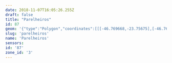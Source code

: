 ```yaml
---
date: 2018-11-07T16:05:26.255Z
draft: false
title: "Parelheiros"
id: 87
geom: '{"type":"Polygon","coordinates":[[[-46.769668,-23.75675],[-46.769629,-23.757927],[-46.769744,-23.75803],[-46.769756,-23.758193],[-46.769671,-23.758267],[-46.76944,-23.758102],[-46.769261,-23.758079],[-46.769097,-23.758144],[-46.769033,-23.758268],[-46.76911,-23.758557],[-46.769637,-23.759493],[-46.769813,-23.759585],[-46.770174,-23.760268],[-46.770172,-23.760345],[-46.770047,-23.760388],[-46.769826,-23.760289],[-46.769531,-23.760284],[-46.769389,-23.760362],[-46.769324,-23.760492],[-46.769327,-23.760602],[-46.769537,-23.760784],[-46.769794,-23.761141],[-46.769797,-23.762103],[-46.769906,-23.762232],[-46.770064,-23.762251],[-46.770155,-23.762123],[-46.770324,-23.761525],[-46.770492,-23.761473],[-46.770641,-23.761535],[-46.770945,-23.761972],[-46.770955,-23.762092],[-46.77047,-23.762503],[-46.770481,-23.76279],[-46.770868,-23.763161],[-46.771315,-23.76339],[-46.771568,-23.763775],[-46.771998,-23.763849],[-46.772032,-23.764053],[-46.771907,-23.764365],[-46.772074,-23.764508],[-46.772279,-23.764556],[-46.772356,-23.764673],[-46.772292,-23.765028],[-46.772522,-23.765692],[-46.772663,-23.76565],[-46.772611,-23.765466],[-46.772683,-23.765352],[-46.773112,-23.765283],[-46.77328,-23.765196],[-46.7735,-23.765214],[-46.773597,-23.76531],[-46.773585,-23.765554],[-46.773443,-23.765845],[-46.77316,-23.766204],[-46.773248,-23.766276],[-46.773636,-23.766261],[-46.773843,-23.766348],[-46.773918,-23.766475],[-46.773952,-23.766836],[-46.774092,-23.76696],[-46.774485,-23.767135],[-46.774872,-23.767137],[-46.775185,-23.766926],[-46.776046,-23.766733],[-46.776142,-23.766586],[-46.775989,-23.766364],[-46.776024,-23.766281],[-46.776624,-23.766149],[-46.777298,-23.76639],[-46.777839,-23.766344],[-46.777957,-23.766383],[-46.778044,-23.76702],[-46.778324,-23.767597],[-46.77862,-23.767444],[-46.779056,-23.766969],[-46.779242,-23.766975],[-46.779411,-23.767814],[-46.779667,-23.767932],[-46.780174,-23.767918],[-46.780266,-23.767947],[-46.780323,-23.768079],[-46.780036,-23.769171],[-46.779728,-23.769456],[-46.779769,-23.76962],[-46.780082,-23.770044],[-46.780104,-23.770193],[-46.780064,-23.770263],[-46.779603,-23.770378],[-46.779494,-23.770454],[-46.77926,-23.770732],[-46.779249,-23.770927],[-46.779342,-23.771059],[-46.779662,-23.771234],[-46.78012,-23.771254],[-46.780355,-23.771627],[-46.780528,-23.771705],[-46.781176,-23.771722],[-46.781306,-23.771663],[-46.781351,-23.771518],[-46.781101,-23.770956],[-46.781163,-23.770789],[-46.781276,-23.770757],[-46.781487,-23.77078],[-46.781879,-23.770978],[-46.782474,-23.771176],[-46.78262,-23.771628],[-46.782746,-23.771789],[-46.782888,-23.771771],[-46.783047,-23.771653],[-46.783233,-23.771316],[-46.783007,-23.771107],[-46.782517,-23.770885],[-46.782447,-23.770735],[-46.782507,-23.770285],[-46.782339,-23.769502],[-46.782394,-23.768536],[-46.782594,-23.768412],[-46.783567,-23.768152],[-46.783624,-23.76818],[-46.783701,-23.768273],[-46.78361,-23.768532],[-46.783677,-23.768639],[-46.784079,-23.768652],[-46.784278,-23.769031],[-46.785245,-23.769517],[-46.785404,-23.769934],[-46.785555,-23.770117],[-46.786491,-23.770665],[-46.786785,-23.77114],[-46.787311,-23.771634],[-46.787483,-23.771768],[-46.788266,-23.772126],[-46.788235,-23.772263],[-46.787992,-23.77231],[-46.787769,-23.772433],[-46.787824,-23.77257],[-46.788141,-23.772555],[-46.78825,-23.772602],[-46.78819,-23.773173],[-46.788364,-23.773489],[-46.788589,-23.773483],[-46.78882,-23.773098],[-46.789322,-23.772556],[-46.789538,-23.772557],[-46.789775,-23.772703],[-46.789925,-23.772949],[-46.78996,-23.773144],[-46.789737,-23.773802],[-46.789551,-23.773951],[-46.789659,-23.774192],[-46.790112,-23.774574],[-46.790797,-23.774925],[-46.791336,-23.775388],[-46.791524,-23.77568],[-46.792071,-23.776008],[-46.792302,-23.776289],[-46.792189,-23.776723],[-46.793404,-23.777467],[-46.793634,-23.777711],[-46.793846,-23.778114],[-46.793879,-23.778593],[-46.793517,-23.779057],[-46.793118,-23.77922],[-46.792972,-23.779357],[-46.793045,-23.779534],[-46.793474,-23.77981],[-46.793568,-23.779963],[-46.793609,-23.78015],[-46.793522,-23.78047],[-46.793279,-23.78055],[-46.793233,-23.780637],[-46.793304,-23.780774],[-46.793551,-23.780919],[-46.793538,-23.781044],[-46.793253,-23.781421],[-46.793051,-23.781888],[-46.792889,-23.781878],[-46.792504,-23.781504],[-46.792349,-23.78148],[-46.79224,-23.781562],[-46.792232,-23.78166],[-46.792698,-23.782291],[-46.792589,-23.782483],[-46.792266,-23.782554],[-46.791893,-23.782505],[-46.79152,-23.782697],[-46.791582,-23.782874],[-46.791897,-23.782886],[-46.792096,-23.782982],[-46.792269,-23.783355],[-46.792287,-23.783584],[-46.79192,-23.783637],[-46.791474,-23.784043],[-46.791304,-23.784028],[-46.791208,-23.783865],[-46.791176,-23.783625],[-46.79103,-23.783586],[-46.790334,-23.784178],[-46.789793,-23.784289],[-46.789492,-23.784619],[-46.789466,-23.784752],[-46.789517,-23.784893],[-46.789816,-23.785127],[-46.789882,-23.78526],[-46.789731,-23.785709],[-46.789844,-23.785998],[-46.789818,-23.786094],[-46.789508,-23.786195],[-46.789058,-23.786195],[-46.788247,-23.786352],[-46.788115,-23.78653],[-46.787996,-23.787019],[-46.788341,-23.787289],[-46.788634,-23.787652],[-46.78879,-23.787568],[-46.788813,-23.787091],[-46.788909,-23.787056],[-46.789024,-23.787101],[-46.789147,-23.787258],[-46.789241,-23.787635],[-46.789455,-23.787773],[-46.789627,-23.787749],[-46.789901,-23.787534],[-46.790117,-23.787459],[-46.790249,-23.787448],[-46.790353,-23.787516],[-46.790337,-23.787698],[-46.790142,-23.787934],[-46.790179,-23.788333],[-46.78987,-23.788709],[-46.789896,-23.788934],[-46.790109,-23.789418],[-46.790119,-23.789612],[-46.789916,-23.789647],[-46.789698,-23.789222],[-46.789484,-23.789222],[-46.789341,-23.789378],[-46.789232,-23.789676],[-46.789216,-23.789851],[-46.7893,-23.79005],[-46.789681,-23.790289],[-46.789994,-23.790788],[-46.790661,-23.791289],[-46.790808,-23.791231],[-46.790947,-23.790923],[-46.791125,-23.790758],[-46.791348,-23.790783],[-46.791614,-23.79094],[-46.792103,-23.79137],[-46.792086,-23.791561],[-46.791669,-23.79194],[-46.792097,-23.792361],[-46.792292,-23.792834],[-46.792917,-23.793302],[-46.793261,-23.793347],[-46.793815,-23.793772],[-46.794229,-23.793721],[-46.794433,-23.793866],[-46.794512,-23.794103],[-46.794441,-23.794461],[-46.794517,-23.794758],[-46.79495,-23.795225],[-46.795169,-23.795293],[-46.795174,-23.795476],[-46.795074,-23.795591],[-46.795104,-23.795682],[-46.795555,-23.795974],[-46.795986,-23.796909],[-46.796486,-23.797497],[-46.796481,-23.797816],[-46.796342,-23.797902],[-46.796107,-23.797934],[-46.795935,-23.79843],[-46.796079,-23.798863],[-46.796098,-23.799156],[-46.796282,-23.799467],[-46.79671,-23.799718],[-46.797161,-23.799724],[-46.797432,-23.799922],[-46.797688,-23.799956],[-46.798047,-23.800142],[-46.798421,-23.800219],[-46.798494,-23.8003],[-46.798585,-23.800725],[-46.798777,-23.800909],[-46.799145,-23.801067],[-46.799412,-23.801495],[-46.799672,-23.801539],[-46.800015,-23.801697],[-46.80037,-23.80149],[-46.8005,-23.801536],[-46.80063,-23.801879],[-46.800594,-23.802399],[-46.800807,-23.803057],[-46.800696,-23.803278],[-46.800351,-23.80341],[-46.800313,-23.80354],[-46.800517,-23.803929],[-46.800848,-23.804254],[-46.800888,-23.80441],[-46.800834,-23.804614],[-46.800446,-23.805071],[-46.80047,-23.80525],[-46.800619,-23.80526],[-46.800929,-23.804986],[-46.801121,-23.805084],[-46.801379,-23.805832],[-46.801779,-23.806076],[-46.801849,-23.806324],[-46.801811,-23.806653],[-46.801871,-23.806986],[-46.802054,-23.807314],[-46.802444,-23.807277],[-46.802778,-23.807486],[-46.803329,-23.807369],[-46.803499,-23.807455],[-46.803512,-23.807589],[-46.803247,-23.80781],[-46.802769,-23.807867],[-46.802745,-23.808062],[-46.802922,-23.808267],[-46.80391,-23.809075],[-46.804091,-23.809187],[-46.804458,-23.809259],[-46.804434,-23.809319],[-46.803159,-23.809989],[-46.800935,-23.810584],[-46.798425,-23.81021],[-46.797503,-23.810642],[-46.797025,-23.810936],[-46.796426,-23.811061],[-46.796191,-23.811025],[-46.795455,-23.810706],[-46.795105,-23.810464],[-46.794741,-23.810431],[-46.792112,-23.811143],[-46.790146,-23.811343],[-46.78873,-23.811578],[-46.787046,-23.812403],[-46.786437,-23.812615],[-46.785589,-23.812646],[-46.785191,-23.812735],[-46.784871,-23.813264],[-46.784548,-23.813413],[-46.784444,-23.813359],[-46.784454,-23.813199],[-46.784389,-23.813132],[-46.784133,-23.813118],[-46.783895,-23.813028],[-46.7835,-23.813237],[-46.782924,-23.813262],[-46.782565,-23.8132],[-46.78248,-23.813254],[-46.78235,-23.813626],[-46.782168,-23.813725],[-46.781915,-23.814016],[-46.781594,-23.814092],[-46.781191,-23.814052],[-46.780547,-23.814349],[-46.780326,-23.814558],[-46.779741,-23.814865],[-46.779364,-23.81522],[-46.778816,-23.815548],[-46.777362,-23.816224],[-46.776984,-23.816621],[-46.776462,-23.81674],[-46.77638,-23.816878],[-46.77605,-23.8171],[-46.775892,-23.817118],[-46.775586,-23.817432],[-46.775432,-23.817441],[-46.775184,-23.817658],[-46.774916,-23.817726],[-46.774581,-23.817538],[-46.774307,-23.817511],[-46.773889,-23.817668],[-46.773792,-23.81781],[-46.773669,-23.818287],[-46.77337,-23.818334],[-46.772476,-23.819051],[-46.771655,-23.819954],[-46.771226,-23.820096],[-46.771044,-23.820036],[-46.770486,-23.820193],[-46.769811,-23.821022],[-46.769244,-23.821238],[-46.768893,-23.821454],[-46.768784,-23.821555],[-46.768749,-23.821764],[-46.767881,-23.822815],[-46.767818,-23.823013],[-46.767884,-23.823184],[-46.767764,-23.82343],[-46.767425,-23.823565],[-46.767187,-23.823954],[-46.76696,-23.824001],[-46.766764,-23.824184],[-46.766245,-23.824387],[-46.765876,-23.824742],[-46.765234,-23.825163],[-46.765015,-23.825378],[-46.764776,-23.825799],[-46.764265,-23.826004],[-46.763794,-23.82637],[-46.763516,-23.826486],[-46.763105,-23.826887],[-46.763043,-23.827135],[-46.762871,-23.827206],[-46.762642,-23.82743],[-46.7626,-23.827817],[-46.762764,-23.828823],[-46.76283,-23.829012],[-46.763049,-23.829288],[-46.76304,-23.829783],[-46.763164,-23.83054],[-46.763439,-23.831541],[-46.763754,-23.832301],[-46.763894,-23.83246],[-46.764449,-23.832592],[-46.764613,-23.832692],[-46.764843,-23.83297],[-46.765099,-23.833593],[-46.765569,-23.833827],[-46.76554,-23.834284],[-46.76532,-23.83459],[-46.76514,-23.834584],[-46.764803,-23.834378],[-46.764548,-23.834324],[-46.76376,-23.834281],[-46.763356,-23.834322],[-46.763021,-23.83454],[-46.762847,-23.834991],[-46.762787,-23.835465],[-46.76253,-23.835925],[-46.762595,-23.836503],[-46.762884,-23.836755],[-46.763002,-23.837016],[-46.762979,-23.83855],[-46.762719,-23.839475],[-46.762794,-23.839891],[-46.76327,-23.840574],[-46.764131,-23.841251],[-46.764321,-23.841601],[-46.764338,-23.842204],[-46.76446,-23.842453],[-46.764642,-23.842569],[-46.765662,-23.842636],[-46.766197,-23.842822],[-46.768336,-23.843368],[-46.769461,-23.843366],[-46.77006,-23.843174],[-46.770451,-23.843153],[-46.770633,-23.843236],[-46.770701,-23.843385],[-46.770917,-23.84348],[-46.77119,-23.843473],[-46.771838,-23.843319],[-46.77215,-23.843328],[-46.772886,-23.843477],[-46.773404,-23.843714],[-46.773791,-23.843726],[-46.774146,-23.843653],[-46.774511,-23.84339],[-46.774927,-23.84328],[-46.775253,-23.843276],[-46.775594,-23.843167],[-46.776248,-23.842472],[-46.776502,-23.842416],[-46.776964,-23.842422],[-46.777154,-23.842489],[-46.777763,-23.84291],[-46.777903,-23.842938],[-46.778054,-23.842887],[-46.778264,-23.84266],[-46.778436,-23.842346],[-46.77856,-23.842378],[-46.778725,-23.842551],[-46.778981,-23.842636],[-46.779528,-23.84235],[-46.779951,-23.842481],[-46.780237,-23.84246],[-46.780044,-23.843051],[-46.780154,-23.843317],[-46.780095,-23.843587],[-46.779811,-23.843905],[-46.779387,-23.844243],[-46.779448,-23.844583],[-46.779413,-23.84486],[-46.778864,-23.846231],[-46.77895,-23.846792],[-46.779122,-23.846953],[-46.779398,-23.84706],[-46.779424,-23.847126],[-46.779251,-23.847347],[-46.779616,-23.847573],[-46.779437,-23.847873],[-46.779572,-23.848024],[-46.77944,-23.84809],[-46.779434,-23.848158],[-46.779902,-23.848363],[-46.779884,-23.848431],[-46.779259,-23.848793],[-46.779012,-23.849214],[-46.779167,-23.84989],[-46.779406,-23.850162],[-46.779499,-23.850494],[-46.778826,-23.852488],[-46.778286,-23.853564],[-46.777351,-23.854534],[-46.776934,-23.855064],[-46.776626,-23.855276],[-46.77631,-23.85562],[-46.776481,-23.856038],[-46.775672,-23.856344],[-46.775665,-23.866522],[-46.775305,-23.866678],[-46.774888,-23.866713],[-46.774357,-23.867164],[-46.774048,-23.867295],[-46.773781,-23.867825],[-46.773486,-23.868047],[-46.773116,-23.86811],[-46.772651,-23.867983],[-46.772214,-23.8681],[-46.771758,-23.868126],[-46.77135,-23.868019],[-46.770864,-23.867999],[-46.770146,-23.868275],[-46.769285,-23.868445],[-46.768395,-23.868284],[-46.768266,-23.868213],[-46.768006,-23.867817],[-46.767567,-23.8675],[-46.767272,-23.867076],[-46.766755,-23.8671],[-46.765591,-23.867323],[-46.765376,-23.86727],[-46.765122,-23.867044],[-46.764874,-23.866933],[-46.764544,-23.86693],[-46.763851,-23.867104],[-46.763525,-23.866992],[-46.763253,-23.866763],[-46.752321,-23.870563],[-46.747546,-23.872025],[-46.741593,-23.873696],[-46.73628,-23.875324],[-46.732545,-23.876326],[-46.720629,-23.879903],[-46.71714,-23.880856],[-46.69917,-23.886165],[-46.666836,-23.88756],[-46.664648,-23.887607],[-46.651782,-23.888206],[-46.651673,-23.889649],[-46.651267,-23.891098],[-46.650762,-23.892168],[-46.648333,-23.896472],[-46.647413,-23.897576],[-46.644598,-23.900242],[-46.643862,-23.901244],[-46.643264,-23.902398],[-46.641092,-23.90726],[-46.640707,-23.908299],[-46.64044,-23.909688],[-46.640432,-23.910784],[-46.640514,-23.911526],[-46.63893,-23.911156],[-46.610487,-23.905521],[-46.609867,-23.905507],[-46.609741,-23.905355],[-46.609021,-23.904862],[-46.609185,-23.904433],[-46.609554,-23.904186],[-46.609747,-23.903898],[-46.609973,-23.903895],[-46.610145,-23.903761],[-46.610831,-23.903498],[-46.611404,-23.903167],[-46.611882,-23.902635],[-46.612355,-23.902492],[-46.612413,-23.902314],[-46.612974,-23.901876],[-46.613471,-23.901875],[-46.613891,-23.901739],[-46.614032,-23.901575],[-46.614104,-23.901382],[-46.614047,-23.900929],[-46.614204,-23.900879],[-46.614312,-23.900559],[-46.614522,-23.900274],[-46.61478,-23.900074],[-46.614909,-23.899838],[-46.615032,-23.898752],[-46.615294,-23.897894],[-46.615335,-23.89674],[-46.615441,-23.896413],[-46.615444,-23.895813],[-46.615622,-23.894214],[-46.615932,-23.893411],[-46.616241,-23.892932],[-46.616384,-23.892531],[-46.616369,-23.892113],[-46.616093,-23.891615],[-46.616351,-23.891098],[-46.616478,-23.890547],[-46.616718,-23.890373],[-46.617147,-23.889894],[-46.617103,-23.889692],[-46.617199,-23.889359],[-46.617111,-23.888745],[-46.617145,-23.88861],[-46.617285,-23.888524],[-46.617226,-23.888282],[-46.617269,-23.887813],[-46.61743,-23.887259],[-46.617253,-23.886668],[-46.617527,-23.886093],[-46.617415,-23.885546],[-46.617493,-23.885175],[-46.617445,-23.885053],[-46.617481,-23.88478],[-46.617215,-23.883859],[-46.617003,-23.883577],[-46.616821,-23.882241],[-46.616794,-23.881527],[-46.616534,-23.880619],[-46.616614,-23.879799],[-46.616722,-23.879451],[-46.616551,-23.879183],[-46.616554,-23.879076],[-46.616852,-23.878825],[-46.616893,-23.878689],[-46.616784,-23.878546],[-46.616557,-23.878417],[-46.616602,-23.878086],[-46.616509,-23.878059],[-46.616365,-23.878216],[-46.616187,-23.878075],[-46.6162,-23.877927],[-46.616327,-23.877797],[-46.616229,-23.877753],[-46.616212,-23.87762],[-46.616045,-23.87757],[-46.616159,-23.877409],[-46.616007,-23.877408],[-46.615878,-23.877323],[-46.615846,-23.876937],[-46.615442,-23.876675],[-46.615401,-23.876541],[-46.615578,-23.876038],[-46.61573,-23.875943],[-46.615718,-23.875881],[-46.615537,-23.875808],[-46.615503,-23.875646],[-46.615821,-23.875481],[-46.615708,-23.8754],[-46.615744,-23.875249],[-46.615868,-23.875168],[-46.615812,-23.875024],[-46.615712,-23.874976],[-46.61572,-23.874756],[-46.615832,-23.874828],[-46.615878,-23.875009],[-46.615989,-23.875046],[-46.616106,-23.874942],[-46.61632,-23.874995],[-46.616411,-23.874912],[-46.61619,-23.874696],[-46.616179,-23.874546],[-46.616367,-23.874688],[-46.616443,-23.874648],[-46.616359,-23.874481],[-46.616426,-23.874368],[-46.616135,-23.874353],[-46.616048,-23.874016],[-46.615942,-23.873983],[-46.615966,-23.874145],[-46.615911,-23.874191],[-46.615844,-23.874137],[-46.615813,-23.873954],[-46.615618,-23.873894],[-46.615898,-23.873781],[-46.615974,-23.873627],[-46.615957,-23.873564],[-46.615801,-23.87363],[-46.615685,-23.873594],[-46.615729,-23.873283],[-46.615569,-23.872924],[-46.615609,-23.872666],[-46.615862,-23.872521],[-46.615885,-23.872262],[-46.61577,-23.872039],[-46.615934,-23.871882],[-46.615939,-23.871728],[-46.616035,-23.871713],[-46.616113,-23.871603],[-46.616165,-23.871346],[-46.616442,-23.871226],[-46.616353,-23.871124],[-46.616391,-23.871065],[-46.616487,-23.871054],[-46.616758,-23.871196],[-46.61687,-23.871136],[-46.616794,-23.870778],[-46.616926,-23.870725],[-46.617162,-23.870368],[-46.617168,-23.870255],[-46.61706,-23.87023],[-46.617003,-23.870127],[-46.617336,-23.869996],[-46.617176,-23.869733],[-46.617037,-23.869639],[-46.617072,-23.869364],[-46.616924,-23.869158],[-46.616832,-23.868858],[-46.617043,-23.868283],[-46.616959,-23.86797],[-46.617144,-23.867662],[-46.617183,-23.86691],[-46.617326,-23.86681],[-46.617427,-23.866525],[-46.617228,-23.866453],[-46.617179,-23.866366],[-46.616867,-23.86445],[-46.616204,-23.862732],[-46.618262,-23.860846],[-46.623098,-23.858553],[-46.624067,-23.85736],[-46.628639,-23.854879],[-46.630463,-23.854323],[-46.632361,-23.852841],[-46.63395,-23.845342],[-46.634177,-23.836753],[-46.636305,-23.836898],[-46.638592,-23.837667],[-46.64114,-23.838742],[-46.644098,-23.840658],[-46.650693,-23.846281],[-46.654999,-23.849146],[-46.657827,-23.849664],[-46.659748,-23.849882],[-46.662138,-23.849449],[-46.664369,-23.849149],[-46.666419,-23.848154],[-46.667449,-23.847184],[-46.668765,-23.846574],[-46.670725,-23.84619],[-46.673232,-23.846103],[-46.677037,-23.846644],[-46.678576,-23.845786],[-46.678875,-23.845691],[-46.679399,-23.845777],[-46.679897,-23.84578],[-46.680442,-23.845931],[-46.680406,-23.846171],[-46.680808,-23.846345],[-46.681121,-23.846625],[-46.681179,-23.846735],[-46.681016,-23.846851],[-46.681035,-23.846938],[-46.681643,-23.847207],[-46.681359,-23.848085],[-46.681483,-23.848283],[-46.681501,-23.848482],[-46.681697,-23.848963],[-46.681808,-23.849548],[-46.682032,-23.849755],[-46.682201,-23.849694],[-46.682722,-23.849887],[-46.682731,-23.849738],[-46.682578,-23.849527],[-46.682877,-23.849435],[-46.683091,-23.84949],[-46.683267,-23.849461],[-46.683425,-23.849679],[-46.683609,-23.849435],[-46.683806,-23.84933],[-46.683823,-23.849221],[-46.6846,-23.849137],[-46.684781,-23.849155],[-46.684755,-23.84938],[-46.68484,-23.849416],[-46.684965,-23.849339],[-46.685116,-23.849478],[-46.685145,-23.849648],[-46.685524,-23.849613],[-46.685585,-23.849651],[-46.686053,-23.84918],[-46.686113,-23.849267],[-46.686041,-23.849588],[-46.686253,-23.849631],[-46.68628,-23.849713],[-46.685879,-23.849705],[-46.68582,-23.849814],[-46.686174,-23.849951],[-46.686527,-23.850388],[-46.686947,-23.850512],[-46.686878,-23.850686],[-46.687048,-23.850735],[-46.686915,-23.851035],[-46.686743,-23.851211],[-46.686818,-23.851403],[-46.686987,-23.851463],[-46.687304,-23.851338],[-46.687543,-23.851321],[-46.687819,-23.851617],[-46.688001,-23.851641],[-46.688209,-23.851831],[-46.688511,-23.851949],[-46.688549,-23.851809],[-46.688869,-23.851895],[-46.689081,-23.852171],[-46.68931,-23.852146],[-46.689343,-23.852302],[-46.689609,-23.8523],[-46.689885,-23.852052],[-46.690351,-23.852058],[-46.690497,-23.851978],[-46.690563,-23.851782],[-46.690652,-23.851712],[-46.691505,-23.85162],[-46.692472,-23.85043],[-46.693035,-23.849967],[-46.693358,-23.849437],[-46.693948,-23.849422],[-46.694506,-23.845638],[-46.694895,-23.844536],[-46.695825,-23.842611],[-46.696152,-23.841477],[-46.696641,-23.835087],[-46.696905,-23.833628],[-46.698941,-23.827708],[-46.699346,-23.826874],[-46.701264,-23.82341],[-46.701807,-23.822252],[-46.703024,-23.817975],[-46.703115,-23.817051],[-46.702989,-23.815787],[-46.701195,-23.809512],[-46.700973,-23.808544],[-46.700902,-23.807785],[-46.701037,-23.806444],[-46.701354,-23.805336],[-46.711703,-23.776851],[-46.711898,-23.776001],[-46.711998,-23.774944],[-46.711943,-23.768594],[-46.712449,-23.768498],[-46.712573,-23.768244],[-46.712608,-23.767796],[-46.712745,-23.767375],[-46.713094,-23.766998],[-46.713427,-23.766793],[-46.713602,-23.766567],[-46.714175,-23.766256],[-46.714471,-23.766214],[-46.714701,-23.766261],[-46.71548,-23.766031],[-46.717305,-23.765833],[-46.718241,-23.765319],[-46.718405,-23.76541],[-46.718304,-23.765548],[-46.718347,-23.765607],[-46.718307,-23.765668],[-46.718701,-23.765844],[-46.719456,-23.765928],[-46.719967,-23.765803],[-46.720283,-23.765866],[-46.72047,-23.765983],[-46.721235,-23.765955],[-46.721506,-23.765744],[-46.721748,-23.765653],[-46.722265,-23.765827],[-46.722667,-23.765748],[-46.722861,-23.765794],[-46.722934,-23.765967],[-46.723142,-23.766102],[-46.723424,-23.765979],[-46.723651,-23.766005],[-46.724088,-23.765918],[-46.724469,-23.766105],[-46.725138,-23.766153],[-46.725324,-23.766065],[-46.725329,-23.765969],[-46.725545,-23.765738],[-46.725672,-23.765421],[-46.725992,-23.765164],[-46.725688,-23.764555],[-46.725419,-23.764462],[-46.725316,-23.76428],[-46.725106,-23.764192],[-46.724588,-23.764197],[-46.724605,-23.764042],[-46.724751,-23.763826],[-46.72456,-23.763675],[-46.724737,-23.763528],[-46.725021,-23.76355],[-46.724762,-23.763094],[-46.72479,-23.763023],[-46.725114,-23.763078],[-46.725277,-23.762926],[-46.725311,-23.762494],[-46.725164,-23.762307],[-46.725097,-23.762084],[-46.725156,-23.761595],[-46.72507,-23.761472],[-46.725429,-23.761296],[-46.72504,-23.761153],[-46.72499,-23.761027],[-46.725119,-23.760981],[-46.725352,-23.761082],[-46.725575,-23.761018],[-46.725612,-23.760311],[-46.725825,-23.76027],[-46.725848,-23.76004],[-46.725976,-23.760078],[-46.726074,-23.760012],[-46.725938,-23.759901],[-46.725908,-23.759776],[-46.725983,-23.759588],[-46.725963,-23.759256],[-46.726124,-23.759197],[-46.726142,-23.759071],[-46.725972,-23.758915],[-46.725803,-23.758891],[-46.725736,-23.758495],[-46.72536,-23.758414],[-46.725409,-23.758274],[-46.725352,-23.758217],[-46.725263,-23.7582],[-46.725182,-23.758293],[-46.72509,-23.758252],[-46.725231,-23.757907],[-46.725146,-23.757741],[-46.725263,-23.757493],[-46.725282,-23.757204],[-46.725138,-23.757228],[-46.724926,-23.757409],[-46.72484,-23.757396],[-46.7247,-23.757092],[-46.724524,-23.75701],[-46.724479,-23.756884],[-46.724501,-23.756796],[-46.724785,-23.756755],[-46.724889,-23.756673],[-46.725184,-23.756736],[-46.725637,-23.756529],[-46.726413,-23.756861],[-46.726834,-23.756837],[-46.726953,-23.756781],[-46.727371,-23.7563],[-46.727614,-23.755891],[-46.727726,-23.755363],[-46.727741,-23.754765],[-46.727507,-23.754163],[-46.727403,-23.753997],[-46.726903,-23.753637],[-46.726709,-23.753346],[-46.726387,-23.753077],[-46.72586,-23.751756],[-46.725836,-23.75133],[-46.726098,-23.750412],[-46.726228,-23.749497],[-46.726388,-23.748971],[-46.726421,-23.747598],[-46.726656,-23.747037],[-46.72767,-23.745886],[-46.728314,-23.744466],[-46.732299,-23.739472],[-46.735279,-23.741814],[-46.739855,-23.743342],[-46.743862,-23.743302],[-46.747761,-23.742132],[-46.754089,-23.739286],[-46.757392,-23.738671],[-46.761208,-23.737665],[-46.76335,-23.738187],[-46.765565,-23.742462],[-46.766316,-23.747126],[-46.766125,-23.752846],[-46.767076,-23.75427],[-46.769668,-23.75675]]]}'
slug: 'parelheiros'
name: 'Parelheiros'
sensors:
id: '87'
zone_id: '3'
---
```

		